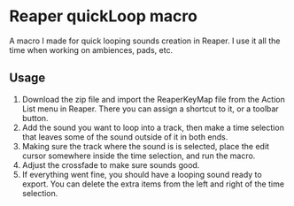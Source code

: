 # Reaper quickLoop macro

A macro I made for quick looping sounds creation in Reaper. I use it all the time when working on ambiences, pads, etc.

## Usage

1. Download the zip file and import the ReaperKeyMap file from the Action List menu in Reaper. There you can assign a shortcut to it, or a toolbar button.
2. Add the sound you want to loop into a track, then make a time selection that leaves some of the sound outside of it in both ends.
3. Making sure the track where the sound is is selected, place the edit cursor somewhere inside the time selection, and run the macro.
4. Adjust the crossfade to make sure sounds good.
5. If everything went fine, you should have a looping sound ready to export. You can delete the extra items from the left and right of the time selection.

